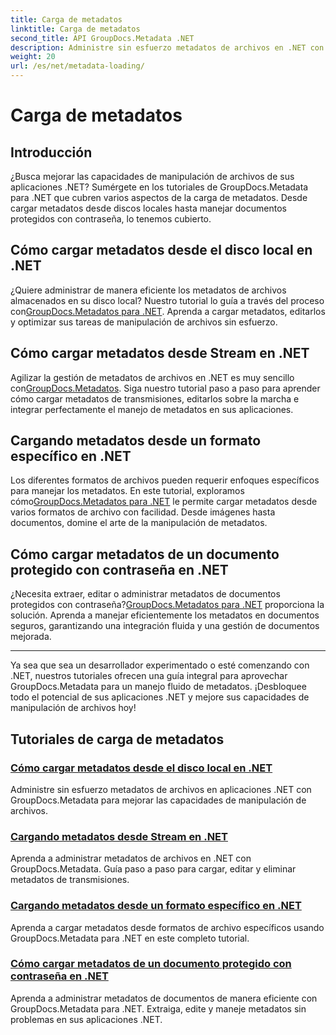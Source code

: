 ```yaml
---
title: Carga de metadatos
linktitle: Carga de metadatos
second_title: API GroupDocs.Metadata .NET
description: Administre sin esfuerzo metadatos de archivos en .NET con GroupDocs.Metadata. Aprenda técnicas de carga, edición y más para mejorar las capacidades de manipulación de archivos.
weight: 20
url: /es/net/metadata-loading/
---
```


# Carga de metadatos

## Introducción

¿Busca mejorar las capacidades de manipulación de archivos de sus aplicaciones .NET? Sumérgete en los tutoriales de GroupDocs.Metadata para .NET que cubren varios aspectos de la carga de metadatos. Desde cargar metadatos desde discos locales hasta manejar documentos protegidos con contraseña, lo tenemos cubierto.

## Cómo cargar metadatos desde el disco local en .NET

 ¿Quiere administrar de manera eficiente los metadatos de archivos almacenados en su disco local? Nuestro tutorial lo guía a través del proceso con[GroupDocs.Metadatos para .NET](./load-metadata-local-disk/). Aprenda a cargar metadatos, editarlos y optimizar sus tareas de manipulación de archivos sin esfuerzo.

## Cómo cargar metadatos desde Stream en .NET

 Agilizar la gestión de metadatos de archivos en .NET es muy sencillo con[GroupDocs.Metadatos](./load-metadata-stream/). Siga nuestro tutorial paso a paso para aprender cómo cargar metadatos de transmisiones, editarlos sobre la marcha e integrar perfectamente el manejo de metadatos en sus aplicaciones.

## Cargando metadatos desde un formato específico en .NET

 Los diferentes formatos de archivos pueden requerir enfoques específicos para manejar los metadatos. En este tutorial, exploramos cómo[GroupDocs.Metadatos para .NET](./load-metadata-specific-format/) le permite cargar metadatos desde varios formatos de archivo con facilidad. Desde imágenes hasta documentos, domine el arte de la manipulación de metadatos.

## Cómo cargar metadatos de un documento protegido con contraseña en .NET

¿Necesita extraer, editar o administrar metadatos de documentos protegidos con contraseña?[GroupDocs.Metadatos para .NET](./load-metadata-password-protected/) proporciona la solución. Aprenda a manejar eficientemente los metadatos en documentos seguros, garantizando una integración fluida y una gestión de documentos mejorada.

----
Ya sea que sea un desarrollador experimentado o esté comenzando con .NET, nuestros tutoriales ofrecen una guía integral para aprovechar GroupDocs.Metadata para un manejo fluido de metadatos. ¡Desbloquee todo el potencial de sus aplicaciones .NET y mejore sus capacidades de manipulación de archivos hoy!

## Tutoriales de carga de metadatos
### [Cómo cargar metadatos desde el disco local en .NET](./load-metadata-local-disk/)
Administre sin esfuerzo metadatos de archivos en aplicaciones .NET con GroupDocs.Metadata para mejorar las capacidades de manipulación de archivos.
### [Cargando metadatos desde Stream en .NET](./load-metadata-stream/)
Aprenda a administrar metadatos de archivos en .NET con GroupDocs.Metadata. Guía paso a paso para cargar, editar y eliminar metadatos de transmisiones.
### [Cargando metadatos desde un formato específico en .NET](./load-metadata-specific-format/)
Aprenda a cargar metadatos desde formatos de archivo específicos usando GroupDocs.Metadata para .NET en este completo tutorial.
### [Cómo cargar metadatos de un documento protegido con contraseña en .NET](./load-metadata-password-protected/)
Aprenda a administrar metadatos de documentos de manera eficiente con GroupDocs.Metadata para .NET. Extraiga, edite y maneje metadatos sin problemas en sus aplicaciones .NET.